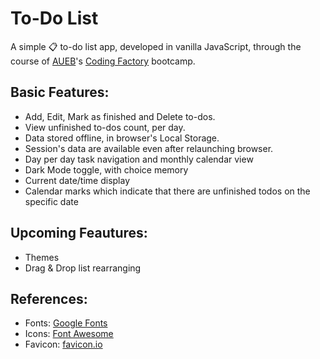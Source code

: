 # To-Do List
A simple :clipboard: to-do list app, developed in vanilla 
JavaScript, through the course of [AUEB](https://www.aueb.gr/en)'s [Coding 
Factory](https://codingfactory.aueb.gr) bootcamp.

## Basic Features:
- Add, Edit, Mark as finished and Delete to-dos.
- View unfinished to-dos count, per day.
- Data stored offline, in browser's Local Storage.
- Session's data are available even after relaunching browser.
- Day per day task navigation and monthly calendar view
- Dark Mode toggle, with choice memory
- Current date/time display
- Calendar marks which indicate that there are unfinished todos on the specific date

## Upcoming Feautures:
- Themes
- Drag & Drop list rearranging

## References:
- Fonts:    [Google Fonts](https://fonts.google.com)
- Icons:    [Font Awesome](https://fontawesome.com)
- Favicon: [favicon.io](https://favicon.io)